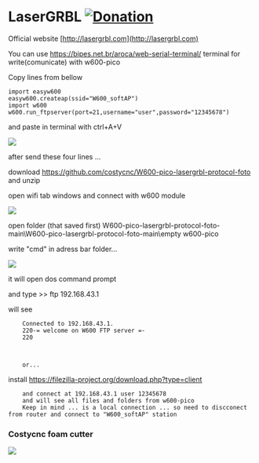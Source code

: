 # LaserGRBL [![Donation](https://img.shields.io/badge/Donate-PayPal-green.svg)](https://www.paypal.com/donate?business=4WQX8HUBXRVUU&no_recurring=0&item_name=LaserGRBL&currency_code=EUR)
Official website [http://lasergrbl.com](http://lasergrbl.com)

You can use https://bipes.net.br/aroca/web-serial-terminal/ terminal for write(comunicate) with w600-pico  

Copy lines from bellow
        
    import easyw600
    easyw600.createap(ssid="W600_softAP")        
    import w600
    w600.run_ftpserver(port=21,username="user",password="12345678")
    
and paste in terminal with ctrl+A+V    
    
<img src="https://raw.githubusercontent.com/costycnc/W600-pico-lasergrbl-protocol-foto/main/foto/connect.jpg">        


after send these four lines ...

download https://github.com/costycnc/W600-pico-lasergrbl-protocol-foto and unzip

open wifi tab windows and connect with w600 module 

<img src="https://raw.githubusercontent.com/costycnc/W600-pico-lasergrbl-protocol-foto/main/foto/connect.jpg"> 

open folder (that saved first) W600-pico-lasergrbl-protocol-foto-main\W600-pico-lasergrbl-protocol-foto-main\empty w600-pico

write "cmd" in adress bar folder...

<img src="https://raw.githubusercontent.com/costycnc/W600-pico-lasergrbl-protocol-foto/main/foto/connect1.jpg">      


it will open dos command prompt


and type >> ftp 192.168.43.1

will see 
        
        Connected to 192.168.43.1.
        220-= welcome on W600 FTP server =-
        220


        
        or...
        
install https://filezilla-project.org/download.php?type=client

        and connect at 192.168.43.1 user 12345678
        and will see all files and folders from w600-pico
        Keep in mind ... is a local connection ... so need to discconect from router and connect to "W600_softAP" station
        
### Costycnc foam cutter        
        
 [<img src="https://raw.githubusercontent.com/costycnc/W600-pico-lasergrbl-protocol-foto/main/foto/costycnc.jpg">](https://youtu.be/_HhSQFuQPcA)       
